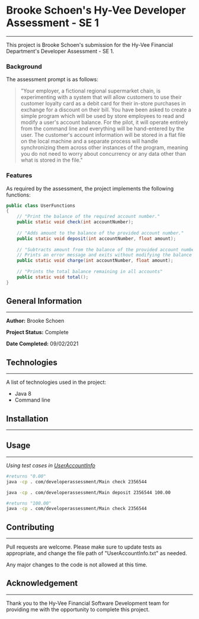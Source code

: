 # Brooke Schoen's Hy-Vee Developer Assessment - SE 1
***
This project is Brooke Schoen's submission for the Hy-Vee Financial
Department's Developer Assessment - SE 1. 

### Background
The assessment prompt is as follows:

>"Your employer, a fictional regional supermarket chain, is
experimenting with a system that will allow customers to use
their customer loyalty card as a debit card for their in-store
purchases in exchange for a discount on their bill. You have been
asked to create a simple program which will be used by store employees
to read and modify a user's account balance. For the pilot, it will
operate entirely from the command line and everything will be hand-entered
by the user. The customer's account information will be stored in a flat
file on the local machine and a separate process will handle synchronizing
them across other instances of the program, meaning you do not need to worry
about concurrency or any data other than what is stored in the file."

### Features
As required by the assessment, the project implements the following functions:

```java
public class UserFunctions 
{
    // "Print the balance of the required account number."
    public static void check(int accountNumber);
    
    // "Adds amount to the balance of the provided account number."
    public static void deposit(int accountNumber, float amount);
    
    // "Subtracts amount from the balance of the provided account number. 
    // Prints an error message and exits without modifying the balance if the resulting balance would be negative."
    public static void charge(int accountNumber, float amount);
    
    // "Prints the total balance remaining in all accounts"
    public static void total();
}
````

## General Information
***
**Author:** Brooke Schoen

**Project Status:** Complete

**Date Completed:** 09/02/2021

## Technologies
***
A list of technologies used in the project:
* Java 8
* Command line

## Installation
***


## Usage
***
_Using test cases in [UserAccountInfo](/Users/brookeschoen/Desktop/BrookeSchoen_DeveloperAssessment/UserAccountInfo)_

```bash
#returns "0.00"
java -cp . com/developerassessment/Main check 2356544

java -cp . com/developerassessment/Main deposit 2356544 100.00

#returns "100.00"
java -cp . com/developerassessment/Main check 2356544
```

## Contributing
***
Pull requests are welcome. Please make sure to update tests as appropriate, and change 
the file path of "UserAccountInfo.txt" as needed.

Any major changes to the code is not allowed at this time.

## Acknowledgement
***
Thank you to the Hy-Vee Financial Software Development team for providing me with the
opportunity to complete this project. 

